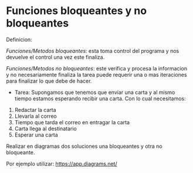 # Funciones bloqueantes y no bloqueantes

Definicion:

*Funciones/Metodos bloqueantes*: esta toma control del programa y nos devuelve el control una vez este finaliza.

*Funciones/Metodos no bloqueantes*: este verifica y procesa la informacion y no necesariamente finaliza la tarea puede requerir una o mas iteraciones para finalizar lo que debe de hacer.

* Tarea:
Supongamos que tenemos que enviar una carta y al mismo tiempo estamos esperando recibir una carta.
Con lo cual necesitamos:


1. Redactar la carta
2. Llevarla al correo
3. Tiempo que tarda el correo en entragar la carta
4. Carta llega al destinatario
5. Esperar una carta


Realizar en diagramas dos soluciones una bloqueantes y otra no bloqueante.

Por ejemplo utilizar: https://app.diagrams.net/